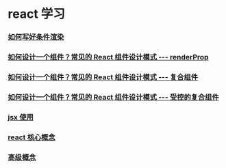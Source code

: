 # react 学习

### [如何写好条件渲染](./如何写好条件渲染.md)

### [如何设计一个组件？常见的 React 组件设计模式 --- renderProp](./render-props.md)

### [如何设计一个组件？常见的 React 组件设计模式 --- 复合组件](./compound-component.md)

### [如何设计一个组件？常见的 React 组件设计模式 --- 受控的复合组件](./control-props.md)

### [jsx 使用](./jsx语法.md)

### [react 核心概念](./react-basic.md)

### [高级概念](./intermediate.md)
